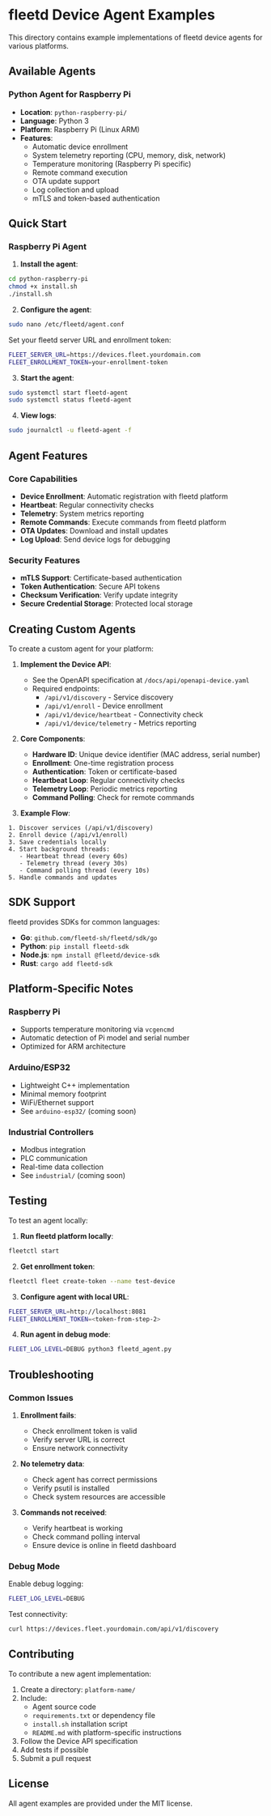 # fleetd Device Agent Examples

This directory contains example implementations of fleetd device agents for various platforms.

## Available Agents

### Python Agent for Raspberry Pi
- **Location**: `python-raspberry-pi/`
- **Language**: Python 3
- **Platform**: Raspberry Pi (Linux ARM)
- **Features**:
  - Automatic device enrollment
  - System telemetry reporting (CPU, memory, disk, network)
  - Temperature monitoring (Raspberry Pi specific)
  - Remote command execution
  - OTA update support
  - Log collection and upload
  - mTLS and token-based authentication

## Quick Start

### Raspberry Pi Agent

1. **Install the agent**:
```bash
cd python-raspberry-pi
chmod +x install.sh
./install.sh
```

2. **Configure the agent**:
```bash
sudo nano /etc/fleetd/agent.conf
```

Set your fleetd server URL and enrollment token:
```bash
FLEET_SERVER_URL=https://devices.fleet.yourdomain.com
FLEET_ENROLLMENT_TOKEN=your-enrollment-token
```

3. **Start the agent**:
```bash
sudo systemctl start fleetd-agent
sudo systemctl status fleetd-agent
```

4. **View logs**:
```bash
sudo journalctl -u fleetd-agent -f
```

## Agent Features

### Core Capabilities
- **Device Enrollment**: Automatic registration with fleetd platform
- **Heartbeat**: Regular connectivity checks
- **Telemetry**: System metrics reporting
- **Remote Commands**: Execute commands from fleetd platform
- **OTA Updates**: Download and install updates
- **Log Upload**: Send device logs for debugging

### Security Features
- **mTLS Support**: Certificate-based authentication
- **Token Authentication**: Secure API tokens
- **Checksum Verification**: Verify update integrity
- **Secure Credential Storage**: Protected local storage

## Creating Custom Agents

To create a custom agent for your platform:

1. **Implement the Device API**:
   - See the OpenAPI specification at `/docs/api/openapi-device.yaml`
   - Required endpoints:
     - `/api/v1/discovery` - Service discovery
     - `/api/v1/enroll` - Device enrollment
     - `/api/v1/device/heartbeat` - Connectivity check
     - `/api/v1/device/telemetry` - Metrics reporting

2. **Core Components**:
   - **Hardware ID**: Unique device identifier (MAC address, serial number)
   - **Enrollment**: One-time registration process
   - **Authentication**: Token or certificate-based
   - **Heartbeat Loop**: Regular connectivity checks
   - **Telemetry Loop**: Periodic metrics reporting
   - **Command Polling**: Check for remote commands

3. **Example Flow**:
```
1. Discover services (/api/v1/discovery)
2. Enroll device (/api/v1/enroll)
3. Save credentials locally
4. Start background threads:
   - Heartbeat thread (every 60s)
   - Telemetry thread (every 30s)
   - Command polling thread (every 10s)
5. Handle commands and updates
```

## SDK Support

fleetd provides SDKs for common languages:

- **Go**: `github.com/fleetd-sh/fleetd/sdk/go`
- **Python**: `pip install fleetd-sdk`
- **Node.js**: `npm install @fleetd/device-sdk`
- **Rust**: `cargo add fleetd-sdk`

## Platform-Specific Notes

### Raspberry Pi
- Supports temperature monitoring via `vcgencmd`
- Automatic detection of Pi model and serial number
- Optimized for ARM architecture

### Arduino/ESP32
- Lightweight C++ implementation
- Minimal memory footprint
- WiFi/Ethernet support
- See `arduino-esp32/` (coming soon)

### Industrial Controllers
- Modbus integration
- PLC communication
- Real-time data collection
- See `industrial/` (coming soon)

## Testing

To test an agent locally:

1. **Run fleetd platform locally**:
```bash
fleetctl start
```

2. **Get enrollment token**:
```bash
fleetctl fleet create-token --name test-device
```

3. **Configure agent with local URL**:
```bash
FLEET_SERVER_URL=http://localhost:8081
FLEET_ENROLLMENT_TOKEN=<token-from-step-2>
```

4. **Run agent in debug mode**:
```bash
FLEET_LOG_LEVEL=DEBUG python3 fleetd_agent.py
```

## Troubleshooting

### Common Issues

1. **Enrollment fails**:
   - Check enrollment token is valid
   - Verify server URL is correct
   - Ensure network connectivity

2. **No telemetry data**:
   - Check agent has correct permissions
   - Verify psutil is installed
   - Check system resources are accessible

3. **Commands not received**:
   - Verify heartbeat is working
   - Check command polling interval
   - Ensure device is online in fleetd dashboard

### Debug Mode

Enable debug logging:
```bash
FLEET_LOG_LEVEL=DEBUG
```

Test connectivity:
```bash
curl https://devices.fleet.yourdomain.com/api/v1/discovery
```

## Contributing

To contribute a new agent implementation:

1. Create a directory: `platform-name/`
2. Include:
   - Agent source code
   - `requirements.txt` or dependency file
   - `install.sh` installation script
   - `README.md` with platform-specific instructions
3. Follow the Device API specification
4. Add tests if possible
5. Submit a pull request

## License

All agent examples are provided under the MIT license.